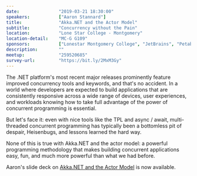 ```yaml
---
date:               "2019-03-21 18:30:00"
speakers:           ["Aaron Stannard"]
title:              "Akka.NET and the Actor Model"
subtitle:           "Concurrency without the Pain"
location:           "Lone Star College - Montgomery"
location-detail:    "MC-G G109"
sponsors:           ["Lonestar Montgomery College", "JetBrains", "Petabridge"]
description:        ""
meetup:             "259520685"
survey-url:         "https://bit.ly/2MxM3Gy"
---
```


The .NET platform's most recent major releases prominently feature improved concurrency tools and keywords, and that's no accident. In a world where developers are expected to build applications that are consistently responsive across a wide range of devices, user experiences, and workloads knowing how to take full advantage of the power of concurrent programming is essential.

But let's face it: even with nice tools like the TPL and async / await, multi-threaded concurrent programming has typically been a bottomless pit of despair, Heisenbugs, and lessons learned the hard way.

None of this is true with Akka.NET and the actor model: a powerful programming methodology that makes building concurrent applications easy, fun, and much more powerful than what we had before.

Aaron's slide deck on [Akka.NET and the Actor Model](https://www.slideshare.net/petabridge/akkanet-concurrency-without-the-pain-138474721) is now available.